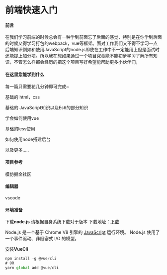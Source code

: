 # 前端快速入门

#### 前言

在我们学习前端的时候总会有一种学到前面忘了后面的感觉，特别是在你学到后面的时候又得学习打包的webpack，vue等框架。面对工作我们又不得不学习一点后端知识例如和使用JavaScript的node.js即使在工作中不一定能用上但是面试时还能提上加分项。所以我在想如果通过一个项目究竟能不能初步学习了解所有知识，不管怎么样都会经历的把这个项目写好希望能帮助更多小伙伴们，

#### 在这里您能学到什么

每一篇只需要花几分钟即可完成~

基础的 html，css

基础的 JavaScript知识以及Es6的部分知识

学会如何使用vue

基础的less使用

如何使用node搭建后台

以及更多…..

#### 项目参考

模仿掘金社区

#### 编辑器

vscode

#### 环境准备

下载**node.js** 请根据自身系统下载对于版本 下载地址：[下载](http://nodejs.cn/download/)

Node.js 是一个基于 Chrome V8 引擎的 [JavaScript](https://baike.baidu.com/item/JavaScript/321142) 运行环境。 Node.js 使用了一个事件驱动、非阻塞式 I/O 的模型。

安装**VueCli**

```javascript
npm install -g @vue/cli
# OR
yarn global add @vue/cli
```

